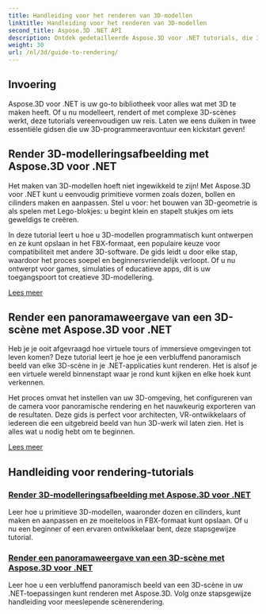```yaml
---
title: Handleiding voor het renderen van 3D-modellen
linktitle: Handleiding voor het renderen van 3D-modellen
second_title: Aspose.3D .NET API
description: Ontdek gedetailleerde Aspose.3D voor .NET tutorials, die 3D-modellering, rendering en scènemanipulatie behandelen. Vereenvoudigde handleidingen voor ontwikkelaars van alle niveaus.
weight: 30
url: /nl/3d/guide-to-rendering/
---
```

## Invoering

Aspose.3D voor .NET is uw go-to bibliotheek voor alles wat met 3D te maken heeft. Of u nu modelleert, rendert of met complexe 3D-scènes werkt, deze tutorials vereenvoudigen uw reis. Laten we eens duiken in twee essentiële gidsen die uw 3D-programmeeravontuur een kickstart geven!  

## Render 3D-modelleringsafbeelding met Aspose.3D voor .NET  

Het maken van 3D-modellen hoeft niet ingewikkeld te zijn! Met Aspose.3D voor .NET kunt u eenvoudig primitieve vormen zoals dozen, bollen en cilinders maken en aanpassen. Stel u voor: het bouwen van 3D-geometrie is als spelen met Lego-blokjes: u begint klein en stapelt stukjes om iets geweldigs te creëren.  

In deze tutorial leert u hoe u 3D-modellen programmatisch kunt ontwerpen en ze kunt opslaan in het FBX-formaat, een populaire keuze voor compatibiliteit met andere 3D-software. De gids leidt u door elke stap, waardoor het proces soepel en beginnersvriendelijk verloopt. Of u nu ontwerpt voor games, simulaties of educatieve apps, dit is uw toegangspoort tot creatieve 3D-modellering.  

[Lees meer](./render-3d-modeling-image/)  

## Render een panoramaweergave van een 3D-scène met Aspose.3D voor .NET  

Heb je je ooit afgevraagd hoe virtuele tours of immersieve omgevingen tot leven komen? Deze tutorial leert je hoe je een verbluffend panoramisch beeld van elke 3D-scène in je .NET-applicaties kunt renderen. Het is alsof je een virtuele wereld binnenstapt waar je rond kunt kijken en elke hoek kunt verkennen.  

Het proces omvat het instellen van uw 3D-omgeving, het configureren van de camera voor panoramische rendering en het nauwkeurig exporteren van de resultaten. Deze gids is perfect voor architecten, VR-ontwikkelaars of iedereen die een uitgebreid beeld van hun 3D-werk wil laten zien. Het is alles wat u nodig hebt om te beginnen.  

[Lees meer](./render-panorama-view-3d-scene/)  

## Handleiding voor rendering-tutorials
### [Render 3D-modelleringsafbeelding met Aspose.3D voor .NET](./render-3d-modeling-image/)
Leer hoe u primitieve 3D-modellen, waaronder dozen en cilinders, kunt maken en aanpassen en ze moeiteloos in FBX-formaat kunt opslaan. Of u nu een beginner of een ervaren ontwikkelaar bent, deze stapsgewijze tutorial.
### [Render een panoramaweergave van een 3D-scène met Aspose.3D voor .NET](./render-panorama-view-3d-scene/)
Leer hoe u een verbluffend panoramisch beeld van een 3D-scène in uw .NET-toepassingen kunt renderen met Aspose.3D. Volg onze stapsgewijze handleiding voor meeslepende scènerendering.